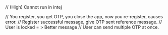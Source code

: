 // (High) Cannot run in intej

// You register, you get OTP, you close the app, now you re-register, causes error.
// Register successful message, give OTP sent reference message.
// User is locked = > Better message
// User can send multiple OTP at once.